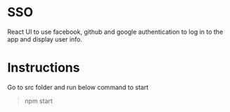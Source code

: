 # SSO
React UI to use facebook, github and google authentication to log in to the app and display user info. 

# Instructions
Go to src folder and run below command to start

> npm start

